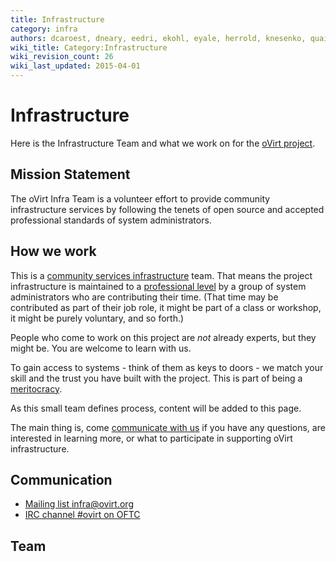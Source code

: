 ```yaml
---
title: Infrastructure
category: infra
authors: dcaroest, dneary, eedri, ekohl, eyale, herrold, knesenko, quaid, rmiddle
wiki_title: Category:Infrastructure
wiki_revision_count: 26
wiki_last_updated: 2015-04-01
---
```


# Infrastructure

Here is the Infrastructure Team and what we work on for the [oVirt project](http://ovirt.org).

## Mission Statement

The oVirt Infra Team is a volunteer effort to provide community infrastructure services by following the tenets of open source and accepted professional standards of system administrators.

## How we work

This is a [community services infrastructure](http://fedorahosted.org/csi/) team. That means the project infrastructure is maintained to a [professional level](http://mmcgrath.fedorapeople.org/html-single/) by a group of system administrators who are contributing their time. (That time may be contributed as part of their job role, it might be part of a class or workshop, it might be purely voluntary, and so forth.)

People who come to work on this project are *not* already experts, but they might be. You are welcome to learn with us.

To gain access to systems - think of them as keys to doors - we match your skill and the trust you have built with the project. This is part of being a [meritocracy](http://www.ovirt.org/governance/).

As this small team defines process, content will be added to this page.

The main thing is, come [communicate with us](#Communicate) if you have any questions, are interested in learning more, or what to participate in supporting oVirt infrastructure.

## Communication

*   [Mailing list infra@ovirt.org](http://lists.ovirt.org/mailman/listinfo/infra)
*   [IRC channel #ovirt on OFTC](irc://irc.oftc.net/#ovirt)

## Team
